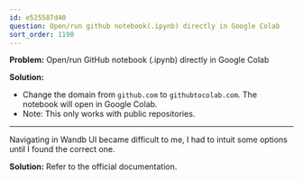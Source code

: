 ```yaml
---
id: e525587d40
question: Open/run github notebook(.ipynb) directly in Google Colab
sort_order: 1190
---
```


**Problem:** Open/run GitHub notebook (.ipynb) directly in Google Colab

**Solution:**

- Change the domain from `github.com` to `githubtocolab.com`. The notebook will open in Google Colab.
- Note: This only works with public repositories.

---

Navigating in Wandb UI became difficult to me, I had to intuit some options until I found the correct one.

**Solution:** Refer to the official documentation.